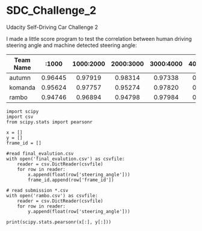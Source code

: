 # SDC_Challenge_2
Udacity Self-Driving Car Challenge 2

I made a little score program to test the correlation between human driving steering angle and machine detected steering angle: 

| Team Name |   :1000 |1000:2000|2000:3000|3000:4000|4000:5000|5000:    | overall |
| ----------|:-------:|:-------:|:-------:|:-------:|:-------:|--------:|--------:|
| autumn    | 0.96445 | 0.97919 | 0.98314 | 0.97338 | 0.97434 | 0.95287 | 0.97508 |
| komanda   | 0.95624 | 0.97757 | 0.95274 | 0.97820 | 0.97552 | 0.93064 | 0.97115 |
| rambo     | 0.94746 | 0.96894 | 0.94798 | 0.97984 | 0.97356 | 0.64140 | 0.93332 |


```
import scipy
import csv
from scipy.stats import pearsonr

x = []
y = []
frame_id = []

#read final_evalution.csv
with open('final_evalution.csv') as csvfile:
    reader = csv.DictReader(csvfile)
    for row in reader:
        x.append(float(row['steering_angle']))
        frame_id.append(row['frame_id'])

# read submission *.csv
with open('rambo.csv') as csvfile:
    reader = csv.DictReader(csvfile)
    for row in reader:
        y.append(float(row['steering_angle']))

print(scipy.stats.pearsonr(x[:], y[:]))
```
